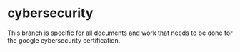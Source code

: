 # cybersecurity
This branch is specific for all documents and work that needs to be done for the google cybersecurity certification.  

